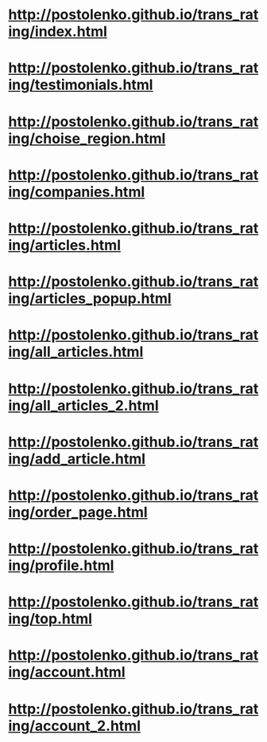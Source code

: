# http://postolenko.github.io/trans_rating/index.html
# http://postolenko.github.io/trans_rating/testimonials.html
# http://postolenko.github.io/trans_rating/choise_region.html
# http://postolenko.github.io/trans_rating/companies.html
# http://postolenko.github.io/trans_rating/articles.html
# http://postolenko.github.io/trans_rating/articles_popup.html
# http://postolenko.github.io/trans_rating/all_articles.html
# http://postolenko.github.io/trans_rating/all_articles_2.html
# http://postolenko.github.io/trans_rating/add_article.html
# http://postolenko.github.io/trans_rating/order_page.html
# http://postolenko.github.io/trans_rating/profile.html
# http://postolenko.github.io/trans_rating/top.html
# http://postolenko.github.io/trans_rating/account.html
# http://postolenko.github.io/trans_rating/account_2.html